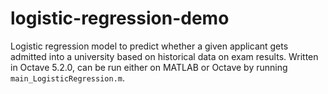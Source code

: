 # logistic-regression-demo
Logistic regression model to predict whether a given applicant gets admitted into a university based on historical data on exam results.
Written in Octave 5.2.0, can be run either on MATLAB or Octave by running `main_LogisticRegression.m`.

